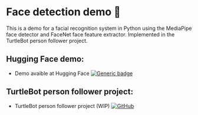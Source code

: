 # Face detection demo 👤

This is a demo for a facial recognition system in Python using the MediaPipe face detector and FaceNet face feature extractor. Implemented in the TurtleBot person follower project.

## Hugging Face demo:
* Demo avaible at Hugging Face [![Generic badge](https://img.shields.io/badge/🤗-Open%20in%20Spaces-blue.svg)](https://huggingface.co/spaces/carlosabadia/face_detection)


## TurtleBot person follower project:
* TurtleBot person follower project (WIP) [![GitHub](https://badgen.net/badge/icon/github?icon=github&label)](https://github.com/carlosabadia/)
